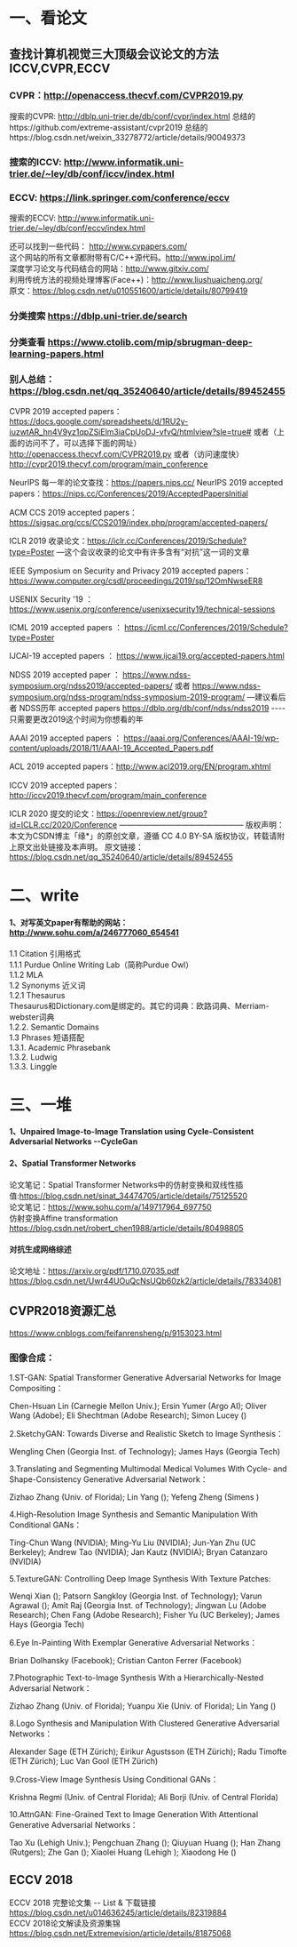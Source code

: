 # 一、看论文
## 查找计算机视觉三大顶级会议论文的方法ICCV,CVPR,ECCV
### CVPR：http://openaccess.thecvf.com/CVPR2019.py
搜索的CVPR: http://dblp.uni-trier.de/db/conf/cvpr/index.html
总结的https://github.com/extreme-assistant/cvpr2019
总结的https://blog.csdn.net/weixin_33278772/article/details/90049373

### 搜索的ICCV: http://www.informatik.uni-trier.de/~ley/db/conf/iccv/index.html

### ECCV: https://link.springer.com/conference/eccv
搜索的ECCV: http://www.informatik.uni-trier.de/~ley/db/conf/eccv/index.html  


还可以找到一些代码： http://www.cvpapers.com/  
这个网站的所有文章都附带有C/C++源代码。http://www.ipol.im/  
深度学习论文与代码结合的网站：http://www.gitxiv.com/  
利用传统方法的视频处理博客(Face++)：http://www.liushuaicheng.org/  
原文：https://blog.csdn.net/u010551600/article/details/80799419   


### 分类搜索  https://dblp.uni-trier.de/search

### 分类查看  https://www.ctolib.com/mip/sbrugman-deep-learning-papers.html

### 别人总结：https://blog.csdn.net/qq_35240640/article/details/89452455
CVPR 2019 accepted papers：
https://docs.google.com/spreadsheets/d/1RU2y-iuzwtAR_hn4V9yz1qpZSiElm3iaCpUoDJ-vfvQ/htmlview?sle=true#
或者（上面的访问不了，可以选择下面的网址）
http://openaccess.thecvf.com/CVPR2019.py
或者（访问速度快）
http://cvpr2019.thecvf.com/program/main_conference

NeurIPS 每一年的论文查找：https://papers.nips.cc/
NeurIPS 2019 accepted papers：https://nips.cc/Conferences/2019/AcceptedPapersInitial

ACM CCS 2019 accepted papers：https://sigsac.org/ccs/CCS2019/index.php/program/accepted-papers/

ICLR 2019 收录论文：https://iclr.cc/Conferences/2019/Schedule?type=Poster —这个会议收录的论文中有许多含有“对抗”这一词的文章

IEEE Symposium on Security and Privacy 2019 accepted papers：https://www.computer.org/csdl/proceedings/2019/sp/12OmNwseER8

USENIX Security '19 ： https://www.usenix.org/conference/usenixsecurity19/technical-sessions

ICML 2019 accepted papers ： https://icml.cc/Conferences/2019/Schedule?type=Poster

IJCAI-19 accepted papers ： https://www.ijcai19.org/accepted-papers.html

NDSS 2019 accepted paper ： https://www.ndss-symposium.org/ndss2019/accepted-papers/ 或者 https://www.ndss-symposium.org/ndss-program/ndss-symposium-2019-program/ —建议看后者
NDSS历年 accepted papers https://dblp.org/db/conf/ndss/ndss2019 ----只需要更改2019这个时间为你想看的年

AAAI 2019 accepted papers ： https://aaai.org/Conferences/AAAI-19/wp-content/uploads/2018/11/AAAI-19_Accepted_Papers.pdf

ACL 2019 accepted papers：http://www.acl2019.org/EN/program.xhtml

ICCV 2019 accepted papers：http://iccv2019.thecvf.com/program/main_conference

ICLR 2020 提交的论文：https://openreview.net/group?id=ICLR.cc/2020/Conference
————————————————
版权声明：本文为CSDN博主「缘*」的原创文章，遵循 CC 4.0 BY-SA 版权协议，转载请附上原文出处链接及本声明。
原文链接：https://blog.csdn.net/qq_35240640/article/details/89452455


# 二、write
#### 1、对写英文paper有帮助的网站： http://www.sohu.com/a/246777060_654541  
1.1 Citation 引用格式  
 1.1.1 Purdue Online Writing Lab（简称Purdue Owl）  
 1.1.2 MLA  
1.2 Synonyms 近义词  
 1.2.1 Thesaurus  
 Thesaurus和Dictionary.com是绑定的。其它的词典：欧路词典、Merriam-webster词典  
 1.2.2. Semantic Domains  
1.3 Phrases 短语搭配  
 1.3.1. Academic Phrasebank  
 1.3.2. Ludwig  
 1.3.3. Linggle  
# 三、一堆
#### 1、Unpaired Image-to-Image Translation using Cycle-Consistent Adversarial Networks --CycleGan

#### 2、Spatial Transformer Networks  
论文笔记：Spatial Transformer Networks中的仿射变换和双线性插值:https://blog.csdn.net/sinat_34474705/article/details/75125520  
论文笔记：https://www.sohu.com/a/149717964_697750   
仿射变换Affine transformation  https://blog.csdn.net/robert_chen1988/article/details/80498805  

#### 对抗生成网络综述
论文地址：https://arxiv.org/pdf/1710.07035.pdf
https://blog.csdn.net/Uwr44UOuQcNsUQb60zk2/article/details/78334081

## CVPR2018资源汇总
https://www.cnblogs.com/feifanrensheng/p/9153023.html
### 图像合成：

1.ST-GAN: Spatial Transformer Generative Adversarial Networks for Image Compositing：

Chen-Hsuan Lin (Carnegie Mellon Univ.); Ersin Yumer (Argo AI); Oliver Wang (Adobe); Eli Shechtman (Adobe Research); Simon Lucey ()

 

2.SketchyGAN: Towards Diverse and Realistic Sketch to Image Synthesis：

Wengling Chen (Georgia Inst. of Technology); James Hays (Georgia Tech)

 

3.Translating and Segmenting Multimodal Medical Volumes With Cycle- and Shape-Consistency Generative Adversarial Network：

Zizhao Zhang (Univ. of Florida); Lin Yang (); Yefeng Zheng (Simens )

 

4.High-Resolution Image Synthesis and Semantic Manipulation With Conditional GANs：

Ting-Chun Wang (NVIDIA); Ming-Yu Liu (NVIDIA); Jun-Yan Zhu (UC Berkeley); Andrew Tao (NVIDIA); Jan Kautz (NVIDIA); Bryan Catanzaro (NVIDIA)

 

5.TextureGAN: Controlling Deep Image Synthesis With Texture Patches:

Wenqi Xian (); Patsorn Sangkloy (Georgia Inst. of Technology); Varun Agrawal (); Amit Raj (Georgia Inst. of Technology); Jingwan Lu (Adobe Research); Chen Fang (Adobe Research); Fisher Yu (UC Berkeley); James Hays (Georgia Tech)

 

6.Eye In-Painting With Exemplar Generative Adversarial Networks：

Brian Dolhansky (Facebook); Cristian Canton Ferrer (Facebook)

 

7.Photographic Text-to-Image Synthesis With a Hierarchically-Nested Adversarial Network：

Zizhao Zhang (Univ. of Florida); Yuanpu Xie (Univ. of Florida); Lin Yang ()

 

8.Logo Synthesis and Manipulation With Clustered Generative Adversarial Networks：

Alexander Sage (ETH Zürich); Eirikur Agustsson (ETH Zürich); Radu Timofte (ETH Zürich); Luc Van Gool (ETH Zürich)

 

9.Cross-View Image Synthesis Using Conditional GANs：

Krishna Regmi (Univ. of Central Florida); Ali Borji (Univ. of Central Florida)

 

10.AttnGAN: Fine-Grained Text to Image Generation With Attentional Generative Adversarial Networks：

Tao Xu (Lehigh Univ.); Pengchuan Zhang (); Qiuyuan Huang (); Han Zhang (Rutgers); Zhe Gan (); Xiaolei Huang (Lehigh ); Xiaodong He ()

## ECCV 2018
ECCV 2018 完整论文集 -- List & 下载链接 https://blog.csdn.net/u014636245/article/details/82319884  
ECCV 2018论文解读及资源集锦  https://blog.csdn.net/Extremevision/article/details/81875068
